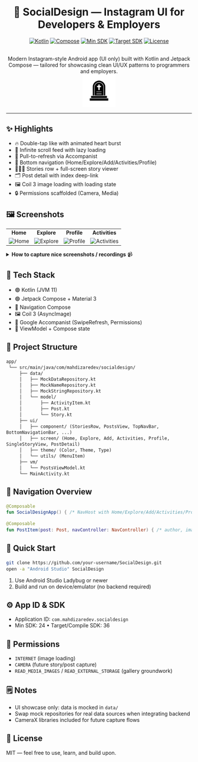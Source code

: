 <div align="center">

# 📸 SocialDesign — Instagram UI for Developers & Employers

[![Kotlin](https://img.shields.io/badge/Kotlin-2.2.0-7F52FF?logo=kotlin&logoColor=white)](https://kotlinlang.org)
[![Compose](https://img.shields.io/badge/Jetpack_Compose-Material_3-3DDC84?logo=android&logoColor=white)](https://developer.android.com/jetpack/compose)
[![Min SDK](https://img.shields.io/badge/Min_SDK-24-FF6F00)](#)
[![Target SDK](https://img.shields.io/badge/Target_SDK-36-FF6F00)](#)
[![License](https://img.shields.io/badge/License-MIT-green.svg)](#license)

<br/>
Modern Instagram-style Android app (UI only) built with Kotlin and Jetpack Compose — tailored for showcasing clean UI/UX patterns to programmers and employers.

<br/>
<img src="app/src/main/appicon-playstore.png" alt="App Icon" width="88" />

</div>

---

## ✨ Highlights

- 🔥 Double-tap like with animated heart burst
- 🧵 Infinite scroll feed with lazy loading
- 🔄 Pull-to-refresh via Accompanist
- 🧭 Bottom navigation (Home/Explore/Add/Activities/Profile)
- 🧑‍🤝‍🧑 Stories row + full-screen story viewer
- 🗂️ Post detail with index deep-link
- 🖼️ Coil 3 image loading with loading state
- 🔒 Permissions scaffolded (Camera, Media)

## 🖼️ Screenshots

<table>
  <tr>
    <td align="center"><strong>Home</strong></td>
    <td align="center"><strong>Explore</strong></td>
    <td align="center"><strong>Profile</strong></td>
    <td align="center"><strong>Activities</strong></td>
  </tr>
  <tr>
    <td><img src="https://github.com/user-attachments/assets/c9e7b772-aad2-4167-9f9c-0f3dee0c9a43" alt="Home" width="240"/></td>
    <td><img src="https://github.com/user-attachments/assets/4453c177-cd5e-4429-9fe3-17f1d138dfc2" alt="Explore" width="240"/></td>
    <td><img src="https://github.com/user-attachments/assets/56f348c9-28c2-458d-84c3-f79bf3ee179a" alt="Profile" width="240"/></td>
    <td><img src="https://github.com/user-attachments/assets/a034db34-8deb-424b-af5e-0c8a616600e4" alt="Activities" width="240"/></td>
  </tr>
</table>

<details>
  <summary><strong>How to capture nice screenshots / recordings</strong> 📹</summary>

1. Run on a Pixel emulator (portrait) with system UI hidden.
2. Use Android Studio Layout Inspector to verify edge-to-edge and paddings.
3. Record GIFs with Android Studio or `adb shell screenrecord` and convert via ffmpeg.

</details>

## 🧩 Tech Stack

- 🟣 Kotlin (JVM 11)
- 🟢 Jetpack Compose + Material 3
- 🧭 Navigation Compose
- 🖼️ Coil 3 (AsyncImage)
- 🧰 Google Accompanist (SwipeRefresh, Permissions)
- 🧪 ViewModel + Compose state

## 🧱 Project Structure

```
app/
 └── src/main/java/com/mahdizaredev/socialdesign/
     ├── data/
     │   ├── MockDataRepository.kt
     │   ├── MockNameRepository.kt
     │   ├── MockStringRepository.kt
     │   └── model/
     │       ├── ActivityItem.kt
     │       ├── Post.kt
     │       └── Story.kt
     ├── ui/
     │   ├── component/ (StoriesRow, PostsView, TopNavBar, BottomNavigationBar, ...)
     │   ├── screen/ (Home, Explore, Add, Activities, Profile, SingleStoryView, PostDetail)
     │   ├── theme/ (Color, Theme, Type)
     │   └── utils/ (MenuItem)
     ├── vm/
     │   └── PostsViewModel.kt
     └── MainActivity.kt
```

## 🧭 Navigation Overview

```20:53:app/src/main/java/com/mahdizaredev/socialdesign/ui/screen/SocialDesignApp.kt
@Composable
fun SocialDesignApp() { /* NavHost with Home/Explore/Add/Activities/Profile + story/{id} + postDetail/{startIndex} */ }
```

```93:103:app/src/main/java/com/mahdizaredev/socialdesign/ui/component/PostsView.kt
@Composable
fun PostItem(post: Post, navController: NavController) { /* author, image, actions, caption */ }
```

## 🚀 Quick Start

```bash
git clone https://github.com/your-username/SocialDesign.git
open -a "Android Studio" SocialDesign
```

1. Use Android Studio Ladybug or newer
2. Build and run on device/emulator (no backend required)

## ⚙️ App ID & SDK

- Application ID: `com.mahdizaredev.socialdesign`
- Min SDK: 24 • Target/Compile SDK: 36

## 🔐 Permissions

- `INTERNET` (image loading)
- `CAMERA` (future story/post capture)
- `READ_MEDIA_IMAGES` / `READ_EXTERNAL_STORAGE` (gallery groundwork)

## 🗒️ Notes

- UI showcase only: data is mocked in `data/`
- Swap mock repositories for real data sources when integrating backend
- CameraX libraries included for future capture flows

## 📄 License

MIT — feel free to use, learn, and build upon.


